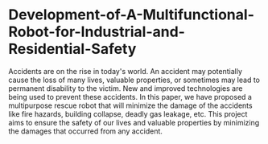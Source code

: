 # Development-of-A-Multifunctional-Robot-for-Industrial-and-Residential-Safety
Accidents are on the rise in today's world. An accident may potentially cause the loss of many lives, valuable properties, or sometimes may lead to permanent disability to the victim. New and improved technologies are being used to prevent these accidents. In this paper, we have proposed a multipurpose rescue robot that will minimize the damage of the accidents like fire hazards, building collapse, deadly gas leakage, etc. This project aims to ensure the safety of our lives and valuable properties by minimizing the damages that occurred from any accident.
